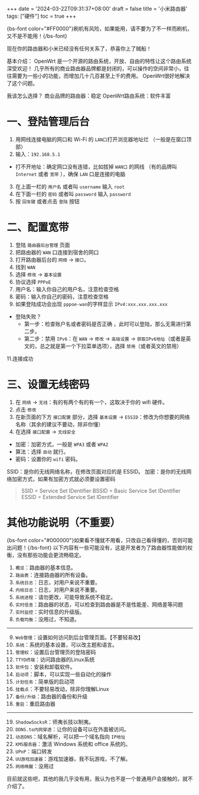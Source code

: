 +++
date = '2024-03-22T09:31:37+08:00'
draft = false
title = '小米路由器'
tags: ["硬件"]
toc = true
+++

{bs-font color="#FF0000"}刷机有风险，如果能用，请不要为了不一样而刷机，又不是不能用！{/bs-font}

现在你的路由器和小米已经没有任何关系了，恭喜你上了贼船！

基本介绍：
OpenWrt 是一个开源的路由系统，开放、自由的特性让这个路由系统深受欢迎！
几乎所有的商业路由器品牌都是封闭的，可以操作的空间非常小，往往需要为一些小的功能，而增加几十几百甚至上千的费用。 OpenWrt很好地解决了这个问题。

我该怎么选择？
商业品牌的路由器：稳定
OpenWrt路由系统：软件丰富


# 一、登陆管理后台

1. 用网线连接电脑的网口和 Wi-Fi 的 `LAN口`打开浏览器地址烂 （一般是在窗口顶部）
2. 输入：`192.168.5.1`
  - 打不开地址：确定网口没有连错，比如拔掉 `WAN口` 的网线 （有的品牌叫 `Internet` 或者 `宽带` ），确保 `LAN` 口是连接的电脑
3. 在上面一栏的 `用户名` 或者叫 `username` 输入 `root`
4. 在下面一栏的 `密码` 或者叫 `password` 输入 `password`
5. 按 `回车键` 或者点击 `登陆` 按钮

# 二、配置宽带

1. 登陆 `路由器后台管理` 页面
2. 把路由器的 `WAN` 口连接到宿舍的网口
3. 打开路由器后台的 `网络` -> `接口`，
4. 找到 `WAN`
5. 选择 `修改` -> `基本设置`
6. 协议选择 `PPPoE`
7. 用户名：输入你自己的用户名，注意检查空格
8. 密码：输入你自己的密码，注意检查空格
9. 如果登陆成功会出现 `pppoe-wan`的字样显示 `IPv4:xxx.xxx.xxx.xxx`
 - 登陆失败？
	 - 第一步：检查账户名或者密码是否正确 ，此时可以登陆，那么无需进行第二步。
	 - 第二步：禁用 `IPv6`：在 `WAN` -> `修改` -> `高级设置` -> `获取IPv6地址`（或者是英文的，总之就是第一个下拉菜单选项），选择 `禁用`（或者英文的禁用）

11.连接成功


# 三、设置无线密码

1. 在 `网络` -> `无线`：有的有两个有的有一个，这取决于你的 wifi 硬件。
2. 点击 `修改`
3. 在新页面的下方 `接口配置` 部分，选择 `基本设置` -> `ESSID`：修改为你想要的网络名称（其余的建议不要动，除非你懂）
4. 在选择 `接口配置` -> `无线安全`
  - 加密：加密方式，一般是 `WPA3` 或者 `WPA2`
  - 算法：选择 `自动` 就行。
  - 密码：设置你的 `wifi` 密码。

SSID：是你的无线网络名称，在修改页面对应的是 ESSID。
加密：是你的无线网络加密方式，如果有加密方式就必须要设置密码

> SSID = Service Set IDentifier
> BSSID = Basic Service Set IDentifier
> ESSID = Extended Service Set IDentifier

# 其他功能说明（不重要）

{bs-font color="#000000"}如果看不懂就不用看，只改自己看得懂的，否则可能出问题！{/bs-font}
以下内容有一些可能没有，这是开发者为了路由器性能做的权衡，没有那些功能会更流畅稳定。
1. `概览`：路由器的基本信息。
2. `路由表`：连接路由器的所有设备。
3. `系统日志`：日志，对用户来说不重要。
4. `内核日志`：日志，对用户来说不重要。
5. `系统进程`：请勿更改，可能导致系统不稳定。
6. `实时信息`：路由器的状态，可以检查到路由器是不是性能差、网络差等问题
7. `实时监控`：实时信息的升级版。
8. `负载均衡`：没用过，不知道。

----

9. `Web管理`：设置如何访问到后台管理页面。【不要轻易改】
10. `系统`：系统的基本设置，可以改主题和语言。
11. `管理权`：设置后台管理页的登陆密码
12. `TTYD终端`：访问路由器的Linux系统
13.  `软件包`：安装和卸载软件。
14.  `启动项`：脚本，可以实现一些自动化的操作
15.  `计划任务`：简单版的启动项
16.  `挂载点`：不要轻易改动，除非你理解Linux
17.  `备份/升级`：路由器的备份和升级
18.  `重启`：重启路由器

----


19. `ShadowSocksR`：师夷长技以制夷。
20. `DDNS.to内网穿透`：让你的设备可以在外面被访问。
21. `动态DNS`：域名解析，可以把一个域名指向 `IP地址`
22. `KMS服务器`：激活 Windows 系统和 office 系统的。
23. `UPnP`：端口转发
24. `UU游戏加速器`：游戏加速器，我不玩游戏，不了解。
25. `网络唤醒`：没用过

目前就这些吧，其他的我几乎没有用，我认为也不是一个普通用户会接触的，就不介绍了。
